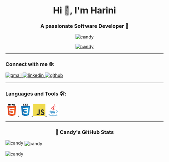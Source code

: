 <h1 align="center">Hi 👋, I'm Harini</h1>
<h3 align="center">A passionate Software Developer 🚀</h3>

<p align="center">
  <img src="https://komarev.com/ghpvc/?username=candy&label=Profile%20views&color=0e75b6&style=flat" alt="candy" />
</p>

<p align="center">
  <a href="https://github.com/ryo-ma/github-profile-trophy">
    <img src="https://github-profile-trophy.vercel.app/?username=candy&theme=algolia" alt="candy" />
  </a>
</p>

---

<h3 align="left">Connect with me 🌐:</h3>
<p align="left">
  <a href="mailto:codebyharini@gmail.com" target="_blank">
    <img src="https://img.shields.io/badge/Email-D14836?style=for-the-badge&logo=gmail&logoColor=white" alt="gmail"/>
  </a>
  <a href="https://linkedin.com/in/harini-m" target="_blank">
    <img src="https://img.shields.io/badge/LinkedIn-0077B5?style=for-the-badge&logo=linkedin&logoColor=white" alt="linkedin"/>
  </a>
  <a href="https://github.com/codebyharini26" target="_blank">
    <img src="https://img.shields.io/badge/GitHub-000000?style=for-the-badge&logo=github&logoColor=white" alt="github"/>
  </a>
</p>

---

<h3 align="left">Languages and Tools 🛠:</h3>
<p align="left"> 
  <a href="https://www.w3.org/html/" target="_blank" rel="noreferrer"> 
    <img src="https://raw.githubusercontent.com/devicons/devicon/master/icons/html5/html5-original-wordmark.svg" alt="html5" width="40" height="40"/> 
  </a> 
  <a href="https://www.w3schools.com/css/" target="_blank" rel="noreferrer"> 
    <img src="https://raw.githubusercontent.com/devicons/devicon/master/icons/css3/css3-original-wordmark.svg" alt="css3" width="40" height="40"/> 
  </a> 
  <a href="https://developer.mozilla.org/en-US/docs/Web/JavaScript" target="_blank" rel="noreferrer"> 
    <img src="https://raw.githubusercontent.com/devicons/devicon/master/icons/javascript/javascript-original.svg" alt="javascript" width="40" height="40"/> 
  </a> 
  <a href="https://www.java.com" target="_blank" rel="noreferrer"> 
    <img src="https://raw.githubusercontent.com/devicons/devicon/master/icons/java/java-original.svg" alt="java" width="40" height="40"/> 
  </a> 
</p>

---

<h3 align="center">🍬 Candy's GitHub Stats</h3>

<p><img align="left" src="https://github-readme-stats.vercel.app/api/top-langs?username=candy&show_icons=true&locale=en&layout=compact&theme=radical" alt="candy" /></p>

<p>&nbsp;<img align="center" src="https://github-readme-stats.vercel.app/api?username=candy&show_icons=true&locale=en&theme=radical" alt="candy" /></p>

<p><img align="center" src="https://github-readme-streak-stats.herokuapp.com/?user=candy&theme=radical" alt="candy" /></p>
